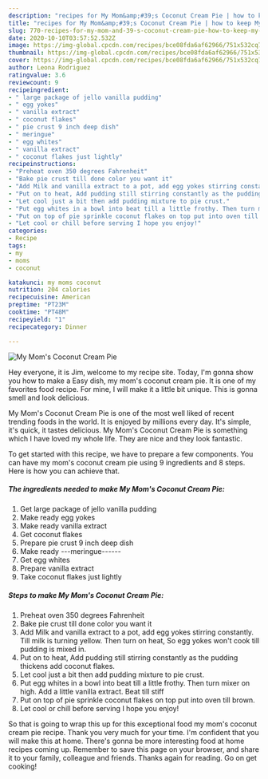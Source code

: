 ```yaml
---
description: "recipes for My Mom&amp;#39;s Coconut Cream Pie | how to keep My Mom&amp;#39;s Coconut Cream Pie"
title: "recipes for My Mom&amp;#39;s Coconut Cream Pie | how to keep My Mom&amp;#39;s Coconut Cream Pie"
slug: 770-recipes-for-my-mom-and-39-s-coconut-cream-pie-how-to-keep-my-mom-and-39-s-coconut-cream-pie
date: 2020-10-10T03:57:52.532Z
image: https://img-global.cpcdn.com/recipes/bce08fda6af62966/751x532cq70/my-moms-coconut-cream-pie-recipe-main-photo.jpg
thumbnail: https://img-global.cpcdn.com/recipes/bce08fda6af62966/751x532cq70/my-moms-coconut-cream-pie-recipe-main-photo.jpg
cover: https://img-global.cpcdn.com/recipes/bce08fda6af62966/751x532cq70/my-moms-coconut-cream-pie-recipe-main-photo.jpg
author: Leona Rodriguez
ratingvalue: 3.6
reviewcount: 9
recipeingredient:
- " large package of jello vanilla pudding"
- " egg yokes"
- " vanilla extract"
- " coconut flakes"
- " pie crust 9 inch deep dish"
- " meringue"
- " egg whites"
- " vanilla extract"
- " coconut flakes just lightly"
recipeinstructions:
- "Preheat oven 350 degrees Fahrenheit"
- "Bake pie crust till done color you want it"
- "Add Milk and vanilla extract to a pot, add egg yokes stirring constantly. Till milk is turning yellow. Then turn on heat, So egg yokes won&#39;t cook till pudding is mixed in."
- "Put on to heat, Add pudding still stirring constantly as the pudding thickens add coconut flakes."
- "Let cool just a bit then add pudding mixture to pie crust."
- "Put egg whites in a bowl into beat till a little frothy. Then turn mixer on high. Add a little vanilla extract. Beat till stiff"
- "Put on top of pie sprinkle coconut flakes on top put into oven till brown."
- "Let cool or chill before serving I hope you enjoy!"
categories:
- Recipe
tags:
- my
- moms
- coconut

katakunci: my moms coconut 
nutrition: 204 calories
recipecuisine: American
preptime: "PT23M"
cooktime: "PT48M"
recipeyield: "1"
recipecategory: Dinner

---
```



![My Mom&#39;s Coconut Cream Pie](https://img-global.cpcdn.com/recipes/bce08fda6af62966/751x532cq70/my-moms-coconut-cream-pie-recipe-main-photo.jpg)

Hey everyone, it is Jim, welcome to my recipe site. Today, I'm gonna show you how to make a Easy dish, my mom&#39;s coconut cream pie. It is one of my favorites food recipe. For mine, I will make it a little bit unique. This is gonna smell and look delicious.



My Mom&#39;s Coconut Cream Pie is one of the most well liked of recent trending foods in the world. It is enjoyed by millions every day. It's simple, it's quick, it tastes delicious. My Mom&#39;s Coconut Cream Pie is something which I have loved my whole life. They are nice and they look fantastic.


To get started with this recipe, we have to prepare a few components. You can have my mom&#39;s coconut cream pie using 9 ingredients and 8 steps. Here is how you can achieve that.

<!--inarticleads1-->

##### The ingredients needed to make My Mom&#39;s Coconut Cream Pie:

1. Get  large package of jello vanilla pudding
1. Make ready  egg yokes
1. Make ready  vanilla extract
1. Get  coconut flakes
1. Prepare  pie crust 9 inch deep dish
1. Make ready  ---meringue------
1. Get  egg whites
1. Prepare  vanilla extract
1. Take  coconut flakes just lightly




<!--inarticleads2-->

##### Steps to make My Mom&#39;s Coconut Cream Pie:

1. Preheat oven 350 degrees Fahrenheit
1. Bake pie crust till done color you want it
1. Add Milk and vanilla extract to a pot, add egg yokes stirring constantly. Till milk is turning yellow. Then turn on heat, So egg yokes won&#39;t cook till pudding is mixed in.
1. Put on to heat, Add pudding still stirring constantly as the pudding thickens add coconut flakes.
1. Let cool just a bit then add pudding mixture to pie crust.
1. Put egg whites in a bowl into beat till a little frothy. Then turn mixer on high. Add a little vanilla extract. Beat till stiff
1. Put on top of pie sprinkle coconut flakes on top put into oven till brown.
1. Let cool or chill before serving I hope you enjoy!




So that is going to wrap this up for this exceptional food my mom&#39;s coconut cream pie recipe. Thank you very much for your time. I'm confident that you will make this at home. There's gonna be more interesting food at home recipes coming up. Remember to save this page on your browser, and share it to your family, colleague and friends. Thanks again for reading. Go on get cooking!
